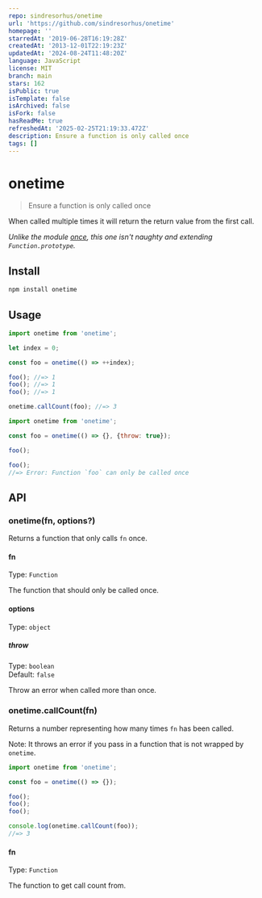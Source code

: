 ```yaml
---
repo: sindresorhus/onetime
url: 'https://github.com/sindresorhus/onetime'
homepage: ''
starredAt: '2019-06-28T16:19:28Z'
createdAt: '2013-12-01T22:19:23Z'
updatedAt: '2024-08-24T11:48:20Z'
language: JavaScript
license: MIT
branch: main
stars: 162
isPublic: true
isTemplate: false
isArchived: false
isFork: false
hasReadMe: true
refreshedAt: '2025-02-25T21:19:33.472Z'
description: Ensure a function is only called once
tags: []
---
```


# onetime

> Ensure a function is only called once

When called multiple times it will return the return value from the first call.

*Unlike the module [once](https://github.com/isaacs/once), this one isn't naughty and extending `Function.prototype`.*

## Install

```sh
npm install onetime
```

## Usage

```js
import onetime from 'onetime';

let index = 0;

const foo = onetime(() => ++index);

foo(); //=> 1
foo(); //=> 1
foo(); //=> 1

onetime.callCount(foo); //=> 3
```

```js
import onetime from 'onetime';

const foo = onetime(() => {}, {throw: true});

foo();

foo();
//=> Error: Function `foo` can only be called once
```

## API

### onetime(fn, options?)

Returns a function that only calls `fn` once.

#### fn

Type: `Function`

The function that should only be called once.

#### options

Type: `object`

##### throw

Type: `boolean`\
Default: `false`

Throw an error when called more than once.

### onetime.callCount(fn)

Returns a number representing how many times `fn` has been called.

Note: It throws an error if you pass in a function that is not wrapped by `onetime`.

```js
import onetime from 'onetime';

const foo = onetime(() => {});

foo();
foo();
foo();

console.log(onetime.callCount(foo));
//=> 3
```

#### fn

Type: `Function`

The function to get call count from.
